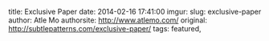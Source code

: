 title: Exclusive Paper
date:  2014-02-16 17:41:00
imgur:
slug: exclusive-paper
author: Atle Mo
authorsite: http://www.atlemo.com/
original: http://subtlepatterns.com/exclusive-paper/
tags: featured,

